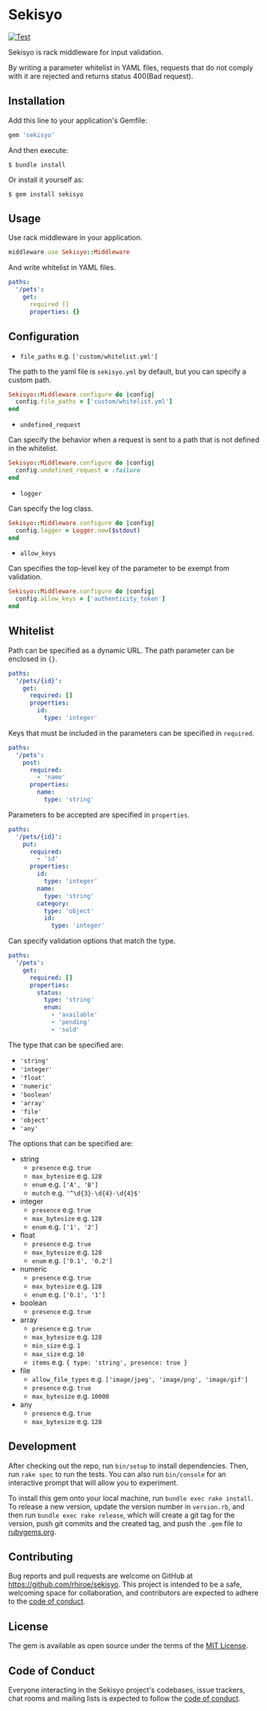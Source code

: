 # Sekisyo

[![Test](https://github.com/rhiroe/sekisyo/actions/workflows/main.yml/badge.svg)](https://github.com/rhiroe/sekisyo/actions/workflows/main.yml/badge.svg)

Sekisyo is rack middleware for input validation.

By writing a parameter whitelist in YAML files, requests that do not comply with it are rejected and returns status 400(Bad request).

## Installation

Add this line to your application's Gemfile:

```ruby
gem 'sekisyo'
```

And then execute:

    $ bundle install

Or install it yourself as:

    $ gem install sekisyo

## Usage

Use rack middleware in your application.

```ruby
middleware.use Sekisyo::Middleware
```

And write whitelist in YAML files.

```yaml
paths:
  '/pets':
    get:
      required []
      properties: {}
```

## Configuration

- `file_paths` e.g. `['custom/whitelist.yml']`

The path to the yaml file is `sekisyo.yml` by default, but you can specify a custom path.

```ruby
Sekisyo::Middleware.configure do |config|
  config.file_paths = ['custom/whitelist.yml']
end
```

- `undefined_request`

Can specify the behavior when a request is sent to a path that is not defined in the whitelist.

```ruby
Sekisyo::Middleware.configure do |config|
  config.undefined_request = :failure
end
```

- `logger`

Can specify the log class.

```ruby
Sekisyo::Middleware.configure do |config|
  config.logger = Logger.new($stdout)
end
```

- `allow_keys`

Can specifies the top-level key of the parameter to be exempt from validation.

```ruby
Sekisyo::Middleware.configure do |config|
  config.allow_keys = ['authenticity_token']
end
```

## Whitelist

Path can be specified as a dynamic URL. The path parameter can be enclosed in `{}`.

```yaml
paths:
  '/pets/{id}':
    get:
      required: []
      properties:
        id:
          type: 'integer' 
```

Keys that must be included in the parameters can be specified in `required`.

```yaml
paths:
  '/pets':
    post:
      required:
        - 'name'
      properties:
        name:
          type: 'string'
```

Parameters to be accepted are specified in `properties`.

```yaml
paths:
  '/pets/{id}':
    put:
      required:
        - 'id'
      properties:
        id:
          type: 'integer'
        name:
          type: 'string'
        category:
          type: 'object'
          id:
            type: 'integer'
```

Can specify validation options that match the type.

```yaml
paths:
  '/pets':
    get:
      required: []
      properties:
        status:
          type: 'string'
          enum:
            - 'available'
            - 'pending'
            - 'sold'
```

The type that can be specified are:

- `'string'`
- `'integer'`
- `'float'`
- `'numeric'`
- `'boolean'`
- `'array'`
- `'file'`
- `'object'`
- `'any'`

The options that can be specified are:

- string
  - `presence` e.g. `true`
  - `max_bytesize` e.g. `128`
  - `enum` e.g. `['A', 'B']`
  - `mutch` e.g. `'^\d{3}-\d{4}-\d{4}$'`
- integer
  - `presence` e.g. `true`
  - `max_bytesize` e.g. `128`
  - `enum` e.g. `['1', '2']`
- float
  - `presence` e.g. `true`
  - `max_bytesize` e.g. `128`
  - `enum` e.g. `['0.1', '0.2']`
- numeric
  - `presence` e.g. `true`
  - `max_bytesize` e.g. `128`
  - `enum` e.g. `['0.1', '1']`
- boolean
  - `presence` e.g. `true`
- array
  - `presence` e.g. `true`
  - `max_bytesize` e.g. `128`
  - `min_size` e.g. `1`
  - `max_size` e.g. `10`
  - `items` e.g. `{ type: 'string', presence: true }`
- file
  - `allow_file_types` e.g. `['image/jpeg', 'image/png', 'image/gif']`
  - `presence` e.g. `true`
  - `max_bytesize` e.g. `10000`
- any
  - `presence` e.g. `true`
  - `max_bytesize` e.g. `128`

## Development

After checking out the repo, run `bin/setup` to install dependencies. Then, run `rake spec` to run the tests. You can also run `bin/console` for an interactive prompt that will allow you to experiment.

To install this gem onto your local machine, run `bundle exec rake install`. To release a new version, update the version number in `version.rb`, and then run `bundle exec rake release`, which will create a git tag for the version, push git commits and the created tag, and push the `.gem` file to [rubygems.org](https://rubygems.org).

## Contributing

Bug reports and pull requests are welcome on GitHub at https://github.com/rhiroe/sekisyo. This project is intended to be a safe, welcoming space for collaboration, and contributors are expected to adhere to the [code of conduct](https://github.com/[USERNAME]/sekisyo/blob/master/CODE_OF_CONDUCT.md).

## License

The gem is available as open source under the terms of the [MIT License](https://opensource.org/licenses/MIT).

## Code of Conduct

Everyone interacting in the Sekisyo project's codebases, issue trackers, chat rooms and mailing lists is expected to follow the [code of conduct](https://github.com/[USERNAME]/sekisyo/blob/master/CODE_OF_CONDUCT.md).
